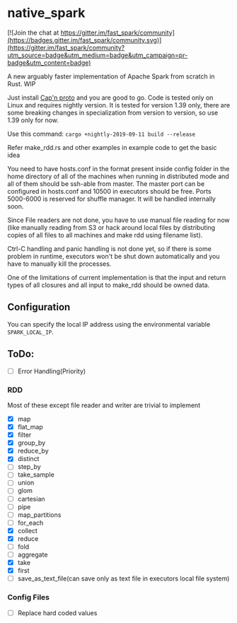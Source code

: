 # native_spark

[![Join the chat at https://gitter.im/fast_spark/community](https://badges.gitter.im/fast_spark/community.svg)](https://gitter.im/fast_spark/community?utm_source=badge&utm_medium=badge&utm_campaign=pr-badge&utm_content=badge)

A new arguably faster implementation of Apache Spark from scratch in Rust. WIP

Just install [Cap'n proto](https://capnproto.org/install.html) and you are good to go. Code is tested only on Linux and requires nightly version. It is tested for version 1.39 only, there are some breaking changes in specialization from version to version, so use 1.39 only for now. 

Use this command: `cargo +nightly-2019-09-11 build --release`

Refer make_rdd.rs and other examples in example code to get the basic idea 

You need to have hosts.conf in the format present inside config folder in the home directory of all of the machines when running in distributed mode and all of them should be ssh-able from master.
The master port can be configured in hosts.conf and 10500 in executors should be free. Ports 5000-6000 is reserved for shuffle manager. It will be handled internally soon.

Since File readers are not done, you have to use manual file reading for now (like manually reading from S3 or hack around local files by distributing copies of all files to all machines and make rdd using filename list).

Ctrl-C handling and panic handling is not done yet, so if there is some problem in runtime, executors won't be shut down automatically and you have to manually kill the processes.

One of the limitations of current implementation is that the input and return types of all closures and all input to make_rdd should be owned data. 

## Configuration

You can specify the local IP address using the environmental variable `SPARK_LOCAL_IP`.

## ToDo:

- [ ] Error Handling(Priority)

### RDD
Most of these except file reader and writer are trivial to implement
- [x] map
- [x] flat_map 
- [x] filter 
- [x] group_by 
- [x] reduce_by
- [x] distinct
- [ ] step_by 
- [ ] take_sample 
- [ ] union 
- [ ] glom 
- [ ] cartesian 
- [ ] pipe 
- [ ] map_partitions 
- [ ] for_each 
- [x] collect 
- [x] reduce 
- [ ] fold 
- [ ] aggregate 
- [x] take 
- [x] first 
- [ ] save_as_text_file(can save only as text file in executors local file system)  

### Config Files
- [ ] Replace hard coded values
